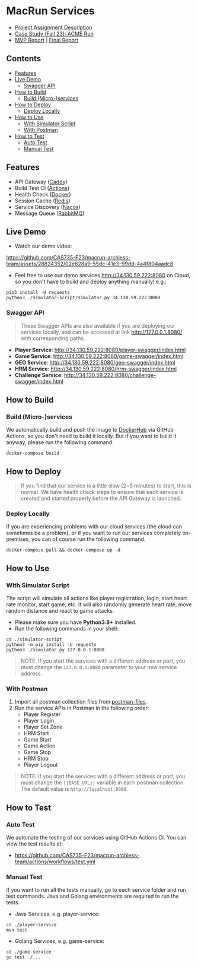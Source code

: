 # MacRun Services

- [Project Assignment Description](.project-docs/Project_Assignment_Description.pdf)
- [Case Study (Fall 23): ACME Run](.project-docs/Case_Study_Fall2023.pdf)
- [MVP Report](https://docs.google.com/document/d/1autqAB21GcHH2TUhu9ez9Kf1AKQdTmIThb3qxiyk7p8/edit?usp=sharing) | [Final Report](https://docs.google.com/document/d/10VK-EgGRhk5Q-xbG0QR4D0luVF6JTTd3wDxl1OF0oBA/edit?usp=sharing)

## Contents

- [Features](#features)
- [Live Demo](#live-demo)
    - [Swagger API](#swagger-api)
- [How to Build](#how-to-build)
    - [Build (Micro-)services](#build-micro-services)
- [How to Deploy](#how-to-deploy)
    - [Deploy Locally](#deploy-locally)
- [How to Use](#how-to-use)
    - [With Simulator Script](#with-simulator-script)
    - [With Postman](#with-postman)
- [How to Test](#how-to-test)
    - [Auto Test](#auto-test)
    - [Manual Test](#manual-test)

## Features

- API Gateway ([Caddy](https://caddyserver.com/))
- Build Test CI ([Actions](https://github.com/features/actions))
- Health Check ([Docker](https://www.docker.com/))
- Session Cache ([Redis](https://redis.io/))
- Service Discovery ([Nacos](https://nacos.io/en-us/))
- Message Queue ([RabbitMQ](https://www.rabbitmq.com/))

## Live Demo

- Watch our demo video:

https://github.com/CAS735-F23/macrun-archless-team/assets/28824352/02e628a9-55dc-41e3-99dd-4a4f804aadc8

- Feel free to use our demo services <http://34.130.59.222:8080> on Cloud, so you don't have to build and deploy
  anything manually! e.g.:

```shell
pip3 install -U requests
python3 ./simulator-script/simulator.py 34.130.59.222:8080
```

### Swagger API

> These Swagger APIs are also available if you are deploying our services locally, and can be accessed at
> link <http://127.0.0.1:8080/> with corresponding paths.

- **Player Service**: <http://34.130.59.222:8080/player-swagger/index.html>
- **Game Service**: <http://34.130.59.222:8080/game-swagger/index.html>
- **GEO Service**: <http://34.130.59.222:8080/geo-swagger/index.html>
- **HRM Service**: <http://34.130.59.222:8080/hrm-swagger/index.html>
- **Challenge Service**: <http://34.130.59.222:8080/challenge-swagger/index.html>

## How to Build

### Build (Micro-)services

We automatically build and push the image to [DockerHub](https://hub.docker.com/u/macrun) via GitHub Actions, so you
don't need to build it locally. But if you want to build it anyway, please run the following command:

```shell
docker-compose build
```

## How to Deploy

> If you find that our service is a little slow (2~5 minutes) to start, this is normal. We have health check steps to
> ensure that each service is created and started properly before the API Gateway is launched.

[//]: # (### Deploy &#40;Micro-&#41;services)

[//]: # ()

[//]: # (We have our dependent services &#40;e.g. Redis, RabbitMQ, MariaDB&#41; hosted on Google Cloud, so you **only** need to run the)

[//]: # (following command to start and deploy our main &#40;micro-&#41;services.)

[//]: # ()

[//]: # (```shell)

[//]: # (docker-compose up -d)

[//]: # (```)

[//]: # (### Deploy Dependent Services)

[//]: # ()

[//]: # (> Dependent services &#40;such as Redis, RabbitMQ&#41; provide basic support for our application services. In general, you **do)

[//]: # (> not need to** deploy these services yourself, as we have already hosted them on **Google Cloud**. However, if you want)

[//]: # (> to fully test the project locally, you can of course start these dependent services by running the following command:)

[//]: # (>)

[//]: # (> NOTE: If you choose to skip our cloud services and do a full local test, you will also need to rebuild our image)

[//]: # (> yourself by first running the global text replacement to replace `34.130.59.222` with the dependent service IP &#40;)

[//]: # (> e.g. `127.0.0.1`&#41;.)

[//]: # ()

[//]: # (```shell)

[//]: # (docker-compose -f docker-compose.dep.yml up -d)

[//]: # (```)

### Deploy Locally

If you are experiencing problems with our cloud services (the cloud can sometimes be a problem), or if you want
to run our services completely on-premises, you can of course run the following command.

```shell
docker-compose pull && docker-compose up -d
```

## How to Use

### With Simulator Script

The script will simulate all actions like player registration, login, start heart rate monitor, start game, etc. It will
also randomly generate heart rate, move random distance and react to game attacks.

- Please make sure you have **Python3.8+** installed.
- Run the following commands in your shell:

```shell
cd ./simulator-script
python3 -m pip install -U requests
python3 ./simulator.py 127.0.0.1:8080
```

> NOTE: If you start the services with a different address or port, you must change the `127.0.0.1:8080` parameter to
> your new service address.

### With Postman

1. Import all postman collection files from [postman-files](./postman-files).
2. Run the service APIs in Postman in the following order:
    - Player Register
    - Player Login
    - Player Set Zone
    - HRM Start
    - Game Start
    - Game Action
    - Game Stop
    - HRM Stop
    - Player Logout

> NOTE: If you start the services with a different address or port, you must change the `{{BASE_URL}}` variable in each
> postman collection. The default value is `http://localhost:8080`.

## How to Test

### Auto Test

We automate the testing of our services using GitHub Actions CI. You can view the test results at:

- <https://github.com/CAS735-F23/macrun-archless-team/actions/workflows/test.yml>

### Manual Test

If you want to run all the tests manually, go to each service folder and run test commands. Java and Golang environments
are required to run the tests.

- Java Services, e.g. player-service:

```shell
cd ./player-service
mvn test
```

- Golang Services, e.g. game-service:

```shell
cd ./game-service
go test ./...
```
